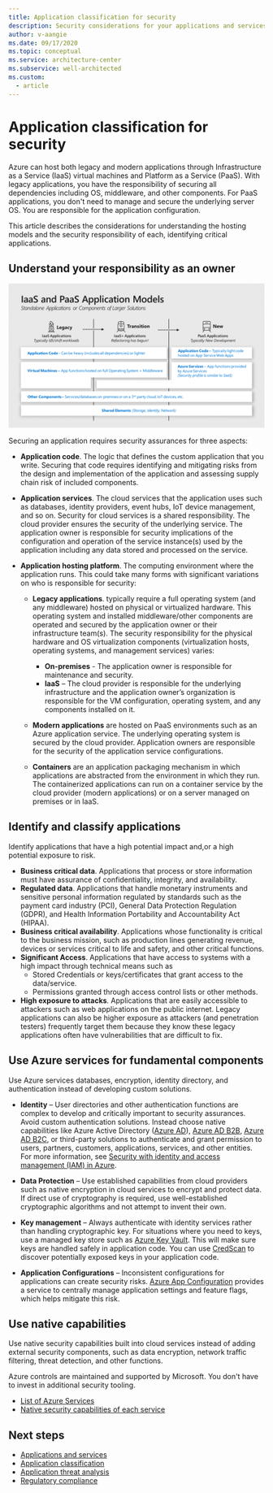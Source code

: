 ```yaml
---
title: Application classification for security
description: Security considerations for your applications and services in Azure.
author: v-aangie
ms.date: 09/17/2020
ms.topic: conceptual
ms.service: architecture-center
ms.subservice: well-architected
ms.custom:
  - article
---
```

# Application classification for security

Azure can host both legacy and modern applications through Infrastructure as a Service (IaaS) virtual machines and 	Platform as a Service (PaaS). With legacy applications, you have the responsibility of securing all dependencies including OS, middleware, and other components. For PaaS applications, you don't need to manage and secure the underlying server OS. You are responsible for the application configuration. 

This article describes the considerations for understanding the hosting models and the security responsibility of each, identifying critical applications. 

## Understand your responsibility as an owner

![Diagram of Application Models](images/appmodels.png)

Securing an application requires security assurances for three aspects:

- **Application code**. The logic that defines the custom application that you write. Securing that code requires identifying and mitigating risks from the design and implementation of the application and assessing supply chain risk of included components. 
- **Application services**. The cloud services that the application uses such as databases, identity providers, event hubs, IoT device management, and so on. Security for cloud services is a shared responsibility. The cloud provider ensures the security of the underlying service. The application owner is responsible for security implications of the configuration and operation of the service instance(s) used by the application including any data stored and processed on the service.
- **Application hosting platform**. The computing environment where the application runs. This could take many forms with significant variations on who is responsible for security:

    -   **Legacy applications**. typically require a full operating system (and any middleware) hosted on physical or virtualized hardware. This operating system and installed middleware/other components are operated and secured by the application owner or their infrastructure team(s). The security responsibility for the physical hardware and OS virtualization components (virtualization hosts, operating systems, and management services) varies:
         -   **On-premises** - The application owner is responsible for maintenance and security.
         -   **IaaS** – The cloud provider is responsible for the underlying infrastructure and the application owner’s organization is responsible for the VM configuration, operating system, and any components installed on it.

    -   **Modern applications** are hosted on PaaS environments such as an Azure application service. The underlying operating system is secured by the cloud provider. Application owners are responsible for the security of the application service configurations.

    -   **Containers** are an application packaging mechanism in which applications are abstracted from the environment in which they run. The containerized applications can run on a container service by the cloud provider (modern applications) or on a server managed on premises or in IaaS.

## Identify and classify applications

Identify applications that have a high potential impact and,or a high potential exposure to risk. 
- **Business critical data**. Applications that process or store information must have assurance of confidentiality, integrity, and availability. 
- **Regulated data**. Applications that handle monetary instruments and sensitive personal information regulated by standards such as the payment card industry (PCI), General Data Protection Regulation (GDPR), and Health Information Portability and Accountability Act (HIPAA). 
- **Business critical availability**. Applications whose functionality is critical to the business mission, such as production lines generating revenue, devices or services critical to life and safety, and other critical functions. 
- **Significant Access**. Applications that have access to systems with a high impact through technical means such as 
    - Stored Credentials or keys/certificates that grant access to the data/service.
    - Permissions granted through access control lists or other methods. 
- **High exposure to attacks**. Applications that are easily accessible to attackers such as web applications on the public internet. Legacy applications can also be higher exposure as attackers (and penetration testers) frequently target them because they know these legacy applications often have vulnerabilities that are difficult to fix.


## Use Azure services for fundamental components 
Use Azure services databases, encryption, identity directory, and authentication instead of developing custom solutions.

- **Identity** – User directories and other authentication functions are complex to develop and critically important to security assurances. Avoid custom authentication solutions. Instead  choose native capabilities like Azure Active Directory ([Azure AD](/azure/active-directory/)), [Azure AD B2B](/azure/active-directory/b2b/), [Azure AD B2C](/azure/active-directory-b2c/), or third-party solutions to authenticate and grant permission to users, partners, customers, applications, services, and other entities. For more information, see [Security with identity and access management (IAM) in Azure](design-identity.md).

- **Data Protection** – Use established capabilities from cloud providers such as native encryption in cloud services to encrypt and protect data. If direct use of cryptography is required, use well-established cryptographic algorithms and not attempt to invent their own.

- **Key management** – Always authenticate with identity services rather than handling cryptographic key. For situations where you need to keys, use a managed key store such as [Azure Key Vault](/azure/key-vault/). This will make sure keys are handled safely in application code. You can use [CredScan](https://secdevtools.azurewebsites.net/helpcredscan.html) to discover potentially exposed keys in your application code.

- **Application Configurations** – Inconsistent configurations for applications can create security risks. [Azure App Configuration](/azure/azure-app-configuration/overview) provides a service to centrally manage application settings and feature flags, which helps mitigate this risk.

## Use native capabilities

Use native security capabilities built into cloud services instead of adding external security components, such as  data encryption, network traffic filtering, threat detection, and other functions.

Azure controls are maintained and supported by Microsoft. You don't have to invest in additional security tooling. 
 
- [List of Azure Services](https://azure.microsoft.com/services/)
- [Native security capabilities of each service](/azure/security/common-security-attributes)



## Next steps
- [Applications and services](design-apps-services.md)
- [Application classification](design-apps-considerations.md)
- [Application threat analysis](design-threat-model.md)
- [Regulatory compliance](design-regulatory-compliance.md)